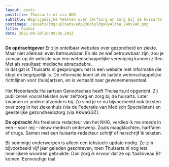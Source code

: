 ```yaml
---
layout: posts
posttitle: Thuisarts.nl via NHG
subtitle: Begrijpelijke teksten over zelfzorg en zorg bij de huisarts
postimage: /assets/img/uploads/edp236qlyldgx0y4ltoa.240x240.png
title: hoihoi
date: 2021-04-10T16:09:06.241Z
---
```

**De opdrachtgever**
Er zijn ontelbaar websites over gezondheid en ziekte. Maar niet allemaal even betrouwbaar. En als ze wel betrouwbaar zijn, zou je zomaar op de website van een wetenschappelijke vereniging kunnen zitten. Met als resultaat: medische abracadabra.
\
In dat gat is Thuisarts.nl gesprongen: het is een website met informatie die klopt en begrijpelijk is. De informatie komt uit de laatste wetenschappelijke richtlijnen voor (huis)artsen, en is vertaald naar gewonemensentaal.
\
\
Het Nederlands Huisartsen Genootschap heeft Thuisarts.nl opgericht. Zij publiceren vooral teksten over zelfzorg en zorg bij de huisarts. Later kwamen er andere afzenders bij. Zo vind je er nu bijvoorbeeld ook teksten over zorg in het ziekenhuis (via de Federatie van Medisch Specialisten) en geestelijke gezondheidszorg (via AkwaGGZ).

**De opdracht**
Als freelance redacteur van het NHG, verdiep ik me steeds in een – voor mij – nieuw medisch onderwerp. Zoals maagklachten, hartfalen of drugs. Samen met een huisarts-redacteur schrijf of herschrijf ik teksten.

Bij sommige onderwerpen is alleen een tekstuele update nodig. Ze zijn bijvoorbeeld vijf jaar geleden geschreven, toen Thuisarts.nl nog iets moeilijkere woorden gebruikte. Dan zorg ik ervoor dat ze op ‘taalniveau B1’ komen. Eenvoudige taal.